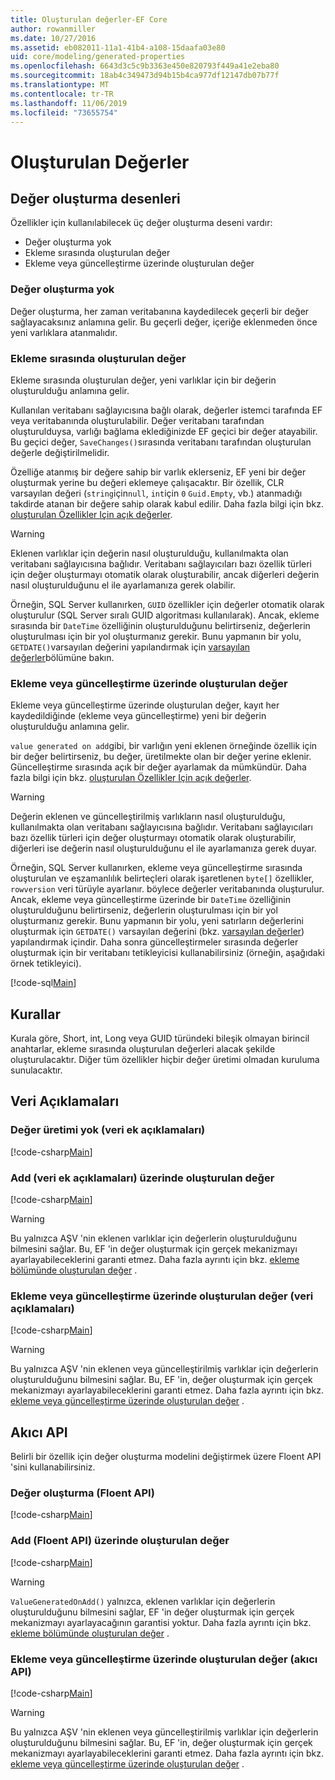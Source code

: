 ```yaml
---
title: Oluşturulan değerler-EF Core
author: rowanmiller
ms.date: 10/27/2016
ms.assetid: eb082011-11a1-41b4-a108-15daafa03e80
uid: core/modeling/generated-properties
ms.openlocfilehash: 6643d3c5c9b3363e450e820793f449a41e2eba80
ms.sourcegitcommit: 18ab4c349473d94b15b4ca977df12147db07b77f
ms.translationtype: MT
ms.contentlocale: tr-TR
ms.lasthandoff: 11/06/2019
ms.locfileid: "73655754"
---
```

# <a name="generated-values"></a>Oluşturulan Değerler

## <a name="value-generation-patterns"></a>Değer oluşturma desenleri

Özellikler için kullanılabilecek üç değer oluşturma deseni vardır:

* Değer oluşturma yok
* Ekleme sırasında oluşturulan değer
* Ekleme veya güncelleştirme üzerinde oluşturulan değer

### <a name="no-value-generation"></a>Değer oluşturma yok

Değer oluşturma, her zaman veritabanına kaydedilecek geçerli bir değer sağlayacaksınız anlamına gelir. Bu geçerli değer, içeriğe eklenmeden önce yeni varlıklara atanmalıdır.

### <a name="value-generated-on-add"></a>Ekleme sırasında oluşturulan değer

Ekleme sırasında oluşturulan değer, yeni varlıklar için bir değerin oluşturulduğu anlamına gelir.

Kullanılan veritabanı sağlayıcısına bağlı olarak, değerler istemci tarafında EF veya veritabanında oluşturulabilir. Değer veritabanı tarafından oluşturulduysa, varlığı bağlama eklediğinizde EF geçici bir değer atayabilir. Bu geçici değer, `SaveChanges()`sırasında veritabanı tarafından oluşturulan değerle değiştirilmelidir.

Özelliğe atanmış bir değere sahip bir varlık eklerseniz, EF yeni bir değer oluşturmak yerine bu değeri eklemeye çalışacaktır. Bir özellik, CLR varsayılan değeri (`string`için`null`, `int`için `0` `Guid.Empty`, vb.) atanmadığı takdirde atanan bir değere sahip olarak kabul edilir. Daha fazla bilgi için bkz. [oluşturulan Özellikler Için açık değerler](../saving/explicit-values-generated-properties.md).

> [!WARNING]  
> Eklenen varlıklar için değerin nasıl oluşturulduğu, kullanılmakta olan veritabanı sağlayıcısına bağlıdır. Veritabanı sağlayıcıları bazı özellik türleri için değer oluşturmayı otomatik olarak oluşturabilir, ancak diğerleri değerin nasıl oluşturulduğunu el ile ayarlamanıza gerek olabilir.
>
> Örneğin, SQL Server kullanırken, `GUID` özellikler için değerler otomatik olarak oluşturulur (SQL Server sıralı GUID algoritması kullanılarak). Ancak, ekleme sırasında bir `DateTime` özelliğinin oluşturulduğunu belirtirseniz, değerlerin oluşturulması için bir yol oluşturmanız gerekir. Bunu yapmanın bir yolu, `GETDATE()`varsayılan değerini yapılandırmak için [varsayılan değerler](relational/default-values.md)bölümüne bakın.

### <a name="value-generated-on-add-or-update"></a>Ekleme veya güncelleştirme üzerinde oluşturulan değer

Ekleme veya güncelleştirme üzerinde oluşturulan değer, kayıt her kaydedildiğinde (ekleme veya güncelleştirme) yeni bir değerin oluşturulduğu anlamına gelir.

`value generated on add`gibi, bir varlığın yeni eklenen örneğinde özellik için bir değer belirtirseniz, bu değer, üretilmekte olan bir değer yerine eklenir. Güncelleştirme sırasında açık bir değer ayarlamak da mümkündür. Daha fazla bilgi için bkz. [oluşturulan Özellikler Için açık değerler](../saving/explicit-values-generated-properties.md).

> [!WARNING]
> Değerin eklenen ve güncelleştirilmiş varlıkların nasıl oluşturulduğu, kullanılmakta olan veritabanı sağlayıcısına bağlıdır. Veritabanı sağlayıcıları bazı özellik türleri için değer oluşturmayı otomatik olarak oluşturabilir, diğerleri ise değerin nasıl oluşturulduğunu el ile ayarlamanıza gerek duyar.
>
> Örneğin, SQL Server kullanırken, ekleme veya güncelleştirme sırasında oluşturulan ve eşzamanlılık belirteçleri olarak işaretlenen `byte[]` özellikler, `rowversion` veri türüyle ayarlanır. böylece değerler veritabanında oluşturulur. Ancak, ekleme veya güncelleştirme üzerinde bir `DateTime` özelliğinin oluşturulduğunu belirtirseniz, değerlerin oluşturulması için bir yol oluşturmanız gerekir. Bunu yapmanın bir yolu, yeni satırların değerlerini oluşturmak için `GETDATE()` varsayılan değerini (bkz. [varsayılan değerler](relational/default-values.md)) yapılandırmak içindir. Daha sonra güncelleştirmeler sırasında değerler oluşturmak için bir veritabanı tetikleyicisi kullanabilirsiniz (örneğin, aşağıdaki örnek tetikleyici).
>
> [!code-sql[Main](../../../samples/core/Modeling/FluentAPI/ValueGeneratedOnAddOrUpdate.sql)]

## <a name="conventions"></a>Kurallar

Kurala göre, Short, int, Long veya GUID türündeki bileşik olmayan birincil anahtarlar, ekleme sırasında oluşturulan değerleri alacak şekilde oluşturulacaktır. Diğer tüm özellikler hiçbir değer üretimi olmadan kuruluma sunulacaktır.

## <a name="data-annotations"></a>Veri Açıklamaları

### <a name="no-value-generation-data-annotations"></a>Değer üretimi yok (veri ek açıklamaları)

[!code-csharp[Main](../../../samples/core/Modeling/DataAnnotations/ValueGeneratedNever.cs#Sample)]

### <a name="value-generated-on-add-data-annotations"></a>Add (veri ek açıklamaları) üzerinde oluşturulan değer

[!code-csharp[Main](../../../samples/core/Modeling/DataAnnotations/ValueGeneratedOnAdd.cs#Sample)]

> [!WARNING]  
> Bu yalnızca AŞV 'nin eklenen varlıklar için değerlerin oluşturulduğunu bilmesini sağlar. Bu, EF 'in değer oluşturmak için gerçek mekanizmayı ayarlayabileceklerini garanti etmez. Daha fazla ayrıntı için bkz. [ekleme bölümünde oluşturulan değer](#value-generated-on-add) .

### <a name="value-generated-on-add-or-update-data-annotations"></a>Ekleme veya güncelleştirme üzerinde oluşturulan değer (veri açıklamaları)

[!code-csharp[Main](../../../samples/core/Modeling/DataAnnotations/ValueGeneratedOnAddOrUpdate.cs#Sample)]

> [!WARNING]  
> Bu yalnızca AŞV 'nin eklenen veya güncelleştirilmiş varlıklar için değerlerin oluşturulduğunu bilmesini sağlar. Bu, EF 'in, değer oluşturmak için gerçek mekanizmayı ayarlayabileceklerini garanti etmez. Daha fazla ayrıntı için bkz. [ekleme veya güncelleştirme üzerinde oluşturulan değer](#value-generated-on-add-or-update) .

## <a name="fluent-api"></a>Akıcı API

Belirli bir özellik için değer oluşturma modelini değiştirmek üzere Floent API 'sini kullanabilirsiniz.

### <a name="no-value-generation-fluent-api"></a>Değer oluşturma (Floent API)

[!code-csharp[Main](../../../samples/core/Modeling/FluentAPI/ValueGeneratedNever.cs#Sample)]

### <a name="value-generated-on-add-fluent-api"></a>Add (Floent API) üzerinde oluşturulan değer

[!code-csharp[Main](../../../samples/core/Modeling/FluentAPI/ValueGeneratedOnAdd.cs#Sample)]

> [!WARNING]  
> `ValueGeneratedOnAdd()` yalnızca, eklenen varlıklar için değerlerin oluşturulduğunu bilmesini sağlar, EF 'in değer oluşturmak için gerçek mekanizmayı ayarlayacağının garantisi yoktur.  Daha fazla ayrıntı için bkz. [ekleme bölümünde oluşturulan değer](#value-generated-on-add) .

### <a name="value-generated-on-add-or-update-fluent-api"></a>Ekleme veya güncelleştirme üzerinde oluşturulan değer (akıcı API)

[!code-csharp[Main](../../../samples/core/Modeling/FluentAPI/ValueGeneratedOnAddOrUpdate.cs#Sample)]

> [!WARNING]  
> Bu yalnızca AŞV 'nin eklenen veya güncelleştirilmiş varlıklar için değerlerin oluşturulduğunu bilmesini sağlar. Bu, EF 'in, değer oluşturmak için gerçek mekanizmayı ayarlayabileceklerini garanti etmez. Daha fazla ayrıntı için bkz. [ekleme veya güncelleştirme üzerinde oluşturulan değer](#value-generated-on-add-or-update) .
